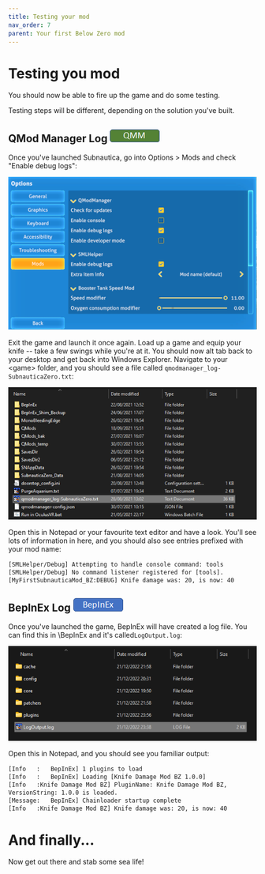 ```yaml
---
title: Testing your mod
nav_order: 7
parent: Your first Below Zero mod
---
```


# Testing you mod

You should now be able to fire up the game and do some testing.

Testing steps will be different, depending on the solution you've built.

## QMod Manager Log ![](..\images\qmm.png)

 Once you've launched Subnautica, go into Options \> Mods and check "Enable debug logs":

![](.\media\subnauticaenabledebug.png)

Exit the game and launch it once again. Load up a game and equip your knife -- take a few swings while you're at it. You should now alt tab back to your desktop and get back into Windows Explorer. Navigate to your \<game> folder, and you should see a file called `qmodmanager_log-SubnauticaZero.txt`:

![](.\media\debugfilelocation.png)

Open this in Notepad or your favourite text editor and have a look. You'll see lots of information in here, and you should also see entries prefixed with your mod name:

```
[SMLHelper/Debug] Attempting to handle console command: tools
[SMLHelper/Debug] No command listener registered for [tools].
[MyFirstSubnauticaMod_BZ:DEBUG] Knife damage was: 20, is now: 40
```

## BepInEx Log ![](..\images\bepinex.png) 

Once you've launched the game, BepInEx will have created a log file. You can find this in <game>\BepInEx and it's called`LogOutput.log`:

![](.\media\debugfilelocation_bepinex.png)

Open this in Notepad, and you should see you familiar output:

```
[Info   :   BepInEx] 1 plugins to load
[Info   :   BepInEx] Loading [Knife Damage Mod BZ 1.0.0]
[Info   :Knife Damage Mod BZ] PluginName: Knife Damage Mod BZ, VersionString: 1.0.0 is loaded.
[Message:   BepInEx] Chainloader startup complete
[Info   :Knife Damage Mod BZ] Knife damage was: 20, is now: 40
```

# And finally...

Now get out there and stab some sea life!
